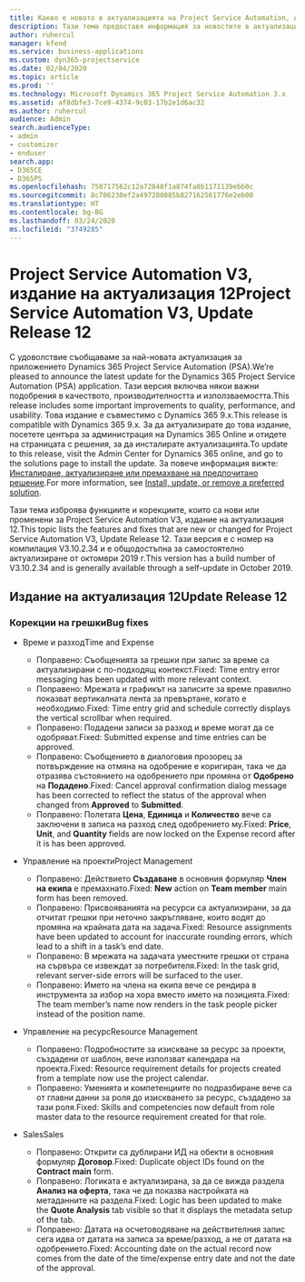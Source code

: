 ```yaml
---
title: Какво е новото в актуализацията на Project Service Automation, издание 12, V3
description: Тази тема предоставя информация за новостите в актуализацията на Project Service Automation, издание 12, V3.
author: ruhercul
manager: kfend
ms.service: business-applications
ms.custom: dyn365-projectservice
ms.date: 02/04/2020
ms.topic: article
ms.prod: ''
ms.technology: Microsoft Dynamics 365 Project Service Automation 3.x
ms.assetid: af8dbfe3-7ce9-4374-9c03-17b2e1d6ac32
ms.author: ruhercul
audience: Admin
search.audienceType:
- admin
- customizer
- enduser
search.app:
- D365CE
- D365PS
ms.openlocfilehash: 758717562c12a72848f1a874fa8b1171139ebb0c
ms.sourcegitcommit: 8c786230ef2a497280885b827162561776e2eb00
ms.translationtype: HT
ms.contentlocale: bg-BG
ms.lasthandoff: 03/24/2020
ms.locfileid: "3749285"
---
```

# <a name="project-service-automation-v3-update-release-12"></a><span data-ttu-id="68c56-103">Project Service Automation V3, издание на актуализация 12</span><span class="sxs-lookup"><span data-stu-id="68c56-103">Project Service Automation V3, Update Release 12</span></span>
<span data-ttu-id="68c56-104">С удоволствие съобщаваме за най-новата актуализация за приложението Dynamics 365 Project Service Automation (PSA).</span><span class="sxs-lookup"><span data-stu-id="68c56-104">We’re pleased to announce the latest update for the Dynamics 365 Project Service Automation (PSA) application.</span></span> <span data-ttu-id="68c56-105">Тази версия включва някои важни подобрения в качеството, производителността и използваемостта.</span><span class="sxs-lookup"><span data-stu-id="68c56-105">This release includes some important improvements to quality, performance, and usability.</span></span> <span data-ttu-id="68c56-106">Това издание е съвместимо с Dynamics 365 9.x.</span><span class="sxs-lookup"><span data-stu-id="68c56-106">This release is compatible with Dynamics 365 9.x.</span></span> <span data-ttu-id="68c56-107">За да актуализирате до това издание, посетете центъра за администрация на Dynamics 365 Online и отидете на страницата с решения, за да инсталирате актуализацията.</span><span class="sxs-lookup"><span data-stu-id="68c56-107">To update to this release, visit the Admin Center for Dynamics 365 online, and go to the solutions page to install the update.</span></span> <span data-ttu-id="68c56-108">За повече информация вижте: [Инсталиране, актуализиране или премахване на предпочитано решение](https://docs.microsoft.com/power-platform/admin/install-remove-preferred-solution).</span><span class="sxs-lookup"><span data-stu-id="68c56-108">For more information, see [Install, update, or remove a preferred solution](https://docs.microsoft.com/power-platform/admin/install-remove-preferred-solution).</span></span>

<span data-ttu-id="68c56-109">Тази тема изброява функциите и корекциите, които са нови или променени за Project Service Automation V3, издание на актуализация 12.</span><span class="sxs-lookup"><span data-stu-id="68c56-109">This topic lists the features and fixes that are new or changed for Project Service Automation V3, Update Release 12.</span></span> <span data-ttu-id="68c56-110">Тази версия е с номер на компилация V3.10.2.34 и е общодостъпна за самостоятелно актуализиране от октомври 2019 г.</span><span class="sxs-lookup"><span data-stu-id="68c56-110">This version has a build number of V3.10.2.34 and is generally available through a self-update in October 2019.</span></span>

## <a name="update-release-12"></a><span data-ttu-id="68c56-111">Издание на актуализация 12</span><span class="sxs-lookup"><span data-stu-id="68c56-111">Update Release 12</span></span>

### <a name="bug-fixes"></a><span data-ttu-id="68c56-112">Корекции на грешки</span><span class="sxs-lookup"><span data-stu-id="68c56-112">Bug fixes</span></span>

- <span data-ttu-id="68c56-113">Време и разход</span><span class="sxs-lookup"><span data-stu-id="68c56-113">Time and Expense</span></span>

    - <span data-ttu-id="68c56-114">Поправено: Съобщенията за грешки при запис за време са актуализирани с по-подходящ контекст.</span><span class="sxs-lookup"><span data-stu-id="68c56-114">Fixed: Time entry error messaging has been updated with more relevant context.</span></span>
    - <span data-ttu-id="68c56-115">Поправено: Мрежата и графикът на записите за време правилно показват вертикалната лента за превъртане, когато е необходимо.</span><span class="sxs-lookup"><span data-stu-id="68c56-115">Fixed: Time entry grid and schedule correctly displays the vertical scrollbar when required.</span></span>
    - <span data-ttu-id="68c56-116">Поправено: Подадени записи за разход и време могат да се одобряват.</span><span class="sxs-lookup"><span data-stu-id="68c56-116">Fixed: Submitted expense and time entries can be approved.</span></span>
    - <span data-ttu-id="68c56-117">Поправено: Съобщението в диалоговия прозорец за потвърждение на отмяна на одобрение е коригиран, така че да отразява състоянието на одобрението при промяна от **Одобрено** на **Подадено**.</span><span class="sxs-lookup"><span data-stu-id="68c56-117">Fixed: Cancel approval confirmation dialog message has been corrected to reflect the status of the approval when changed from **Approved** to **Submitted**.</span></span>
    - <span data-ttu-id="68c56-118">Поправено: Полетата **Цена**, **Единица** и **Количество** вече са заключени в записа на разход след одобрението му.</span><span class="sxs-lookup"><span data-stu-id="68c56-118">Fixed: **Price**, **Unit**, and **Quantity** fields are now locked on the Expense record after it is has been approved.</span></span>

- <span data-ttu-id="68c56-119">Управление на проекти</span><span class="sxs-lookup"><span data-stu-id="68c56-119">Project Management</span></span>

    - <span data-ttu-id="68c56-120">Поправено: Действието **Създаване** в основния формуляр **Член на екипа** е премахнато.</span><span class="sxs-lookup"><span data-stu-id="68c56-120">Fixed: **New** action on **Team member** main form has been removed.</span></span>
    - <span data-ttu-id="68c56-121">Поправено: Присвояванията на ресурси са актуализирани, за да отчитат грешки при неточно закръгляване, които водят до промяна на крайната дата на задача.</span><span class="sxs-lookup"><span data-stu-id="68c56-121">Fixed: Resource assignments have been updated to account for inaccurate rounding errors, which lead to a shift in a task’s end date.</span></span>
    - <span data-ttu-id="68c56-122">Поправено: В мрежата на задачата уместните грешки от страна на сървъра се извеждат за потребителя.</span><span class="sxs-lookup"><span data-stu-id="68c56-122">Fixed: In the task grid, relevant server-side errors will be surfaced to the user.</span></span>
    - <span data-ttu-id="68c56-123">Поправено: Името на члена на екипа вече се рендира в инструмента за избор на хора вместо името на позицията.</span><span class="sxs-lookup"><span data-stu-id="68c56-123">Fixed: The team member’s name now renders in the task people picker instead of the position name.</span></span>

- <span data-ttu-id="68c56-124">Управление на ресурс</span><span class="sxs-lookup"><span data-stu-id="68c56-124">Resource Management</span></span>

    - <span data-ttu-id="68c56-125">Поправено: Подробностите за изискване за ресурс за проекти, създадени от шаблон, вече използват календара на проекта.</span><span class="sxs-lookup"><span data-stu-id="68c56-125">Fixed: Resource requirement details for projects created from a template now use the project calendar.</span></span>
    - <span data-ttu-id="68c56-126">Поправено: Уменията и компетенциите по подразбиране вече са от главни данни за роля до изискването за ресурс, създадено за тази роля.</span><span class="sxs-lookup"><span data-stu-id="68c56-126">Fixed: Skills and competencies now default from role master data to the resource requirement created for that role.</span></span>

- <span data-ttu-id="68c56-127">Sales</span><span class="sxs-lookup"><span data-stu-id="68c56-127">Sales</span></span>

    - <span data-ttu-id="68c56-128">Поправено: Открити са дублирани ИД на обекти в основния формуляр **Договор**.</span><span class="sxs-lookup"><span data-stu-id="68c56-128">Fixed: Duplicate object IDs found on the **Contract main** form.</span></span>
    - <span data-ttu-id="68c56-129">Поправено: Логиката е актуализирана, за да се вижда раздела **Анализ на оферта**, така че да показва настройката на метаданните на раздела.</span><span class="sxs-lookup"><span data-stu-id="68c56-129">Fixed: Logic has been updated to make the **Quote Analysis** tab visible so that it displays the metadata setup of the tab.</span></span>
    - <span data-ttu-id="68c56-130">Поправено: Датата на осчетоводяване на действителния запис сега идва от датата на записа за време/разход, а не от датата на одобрението.</span><span class="sxs-lookup"><span data-stu-id="68c56-130">Fixed: Accounting date on the actual record now comes from the date of the time/expense entry date and not the date of the approval.</span></span>
